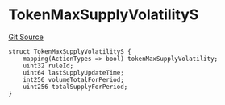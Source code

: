 # TokenMaxSupplyVolatilityS
[Git Source](https://github.com/thrackle-io/tron/blob/13349942d6b36cb5b881624be044b28167a194cf/src/client/token/handler/diamond/RuleStorage.sol)


```solidity
struct TokenMaxSupplyVolatilityS {
    mapping(ActionTypes => bool) tokenMaxSupplyVolatility;
    uint32 ruleId;
    uint64 lastSupplyUpdateTime;
    int256 volumeTotalForPeriod;
    uint256 totalSupplyForPeriod;
}
```

